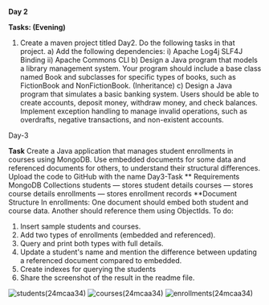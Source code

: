 **Day 2**

**Tasks: (Evening)**
1. Create a maven project titled Day2<regno>. Do the following tasks in that project.
a) Add the following dependencies:
i) Apache Log4j SLF4J Binding
ii) Apache Commons CLI
b) Design a Java program that models a library management system. Your
program should include a base class named Book and subclasses for specific
types of books, such as FictionBook and NonFictionBook. (Inheritance)
c) Design a Java program that simulates a basic banking system. Users should be
able to create accounts, deposit money, withdraw money, and check balances.
Implement exception handling to manage invalid operations, such as
overdrafts, negative transactions, and non-existent accounts.



Day-3


**Task**
Create a Java application that manages student enrollments in courses using MongoDB. Use
embedded documents for some data and referenced documents for others, to understand their
structural differences. Upload the code to GitHub with the name Day3-Task
** Requirements
MongoDB Collections
students — stores student details
courses — stores course details
enrollments — stores enrollment records
**Document Structure
In enrollments:
One document should embed both
student and course data.
Another should reference them using
ObjectIds.
To do:
1. Insert sample students and courses.
2. Add two types of enrollments (embedded and referenced).
3. Query and print both types with full details.
4. Update a student's name and mention the difference between updating a referenced
document compared to embedded.
5. Create indexes for querying the students
6. Share the screenshot of the result in the readme file.

![students(24mcaa34)](https://github.com/user-attachments/assets/07afbb03-bc85-4b8d-bc28-23d20e0c1b74)
![courses(24mcaa34)](https://github.com/user-attachments/assets/cb23195e-9c45-4b68-9509-4c81332e219d)
![enrollments(24mcaa34)](https://github.com/user-attachments/assets/cf7e48f6-d4f9-4fa9-a580-be7b93b05631)
